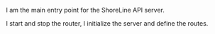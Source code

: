 I am the main entry point for the ShoreLine API server.

I start and stop the router, I initialize the server and define the routes.